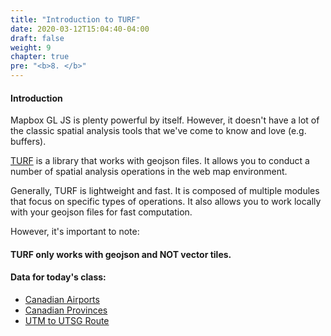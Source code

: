 ```yaml
---
title: "Introduction to TURF"
date: 2020-03-12T15:04:40-04:00
draft: false
weight: 9
chapter: true
pre: "<b>8. </b>"
---
```


#### Introduction

Mapbox GL JS is plenty powerful by itself. However, it doesn't have a lot of the classic spatial analysis tools that we've come to know and love (e.g. buffers).

[TURF](https://turfjs.org) is a library that works with geojson files. It allows you to conduct a number of spatial analysis operations in the web map environment.

Generally, TURF is lightweight and fast. It is composed of multiple modules that focus on specific types of operations. It also allows you to work locally with your geojson files for fast computation.

However, it's important to note:
#### TURF only works with geojson and NOT vector tiles.

#### Data for today's class:
* [Canadian Airports](canadianAirports.geojson)
* [Canadian Provinces](canadianProvinces.geojson)
* [UTM to UTSG Route](utmToUTSG.geojson)
